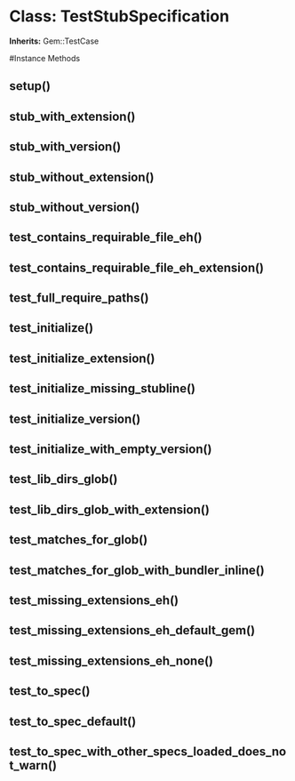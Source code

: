 # Class: TestStubSpecification
**Inherits:** Gem::TestCase
    




#Instance Methods
## setup() [](#method-i-setup)

## stub_with_extension() [](#method-i-stub_with_extension)

## stub_with_version() [](#method-i-stub_with_version)

## stub_without_extension() [](#method-i-stub_without_extension)

## stub_without_version() [](#method-i-stub_without_version)

## test_contains_requirable_file_eh() [](#method-i-test_contains_requirable_file_eh)

## test_contains_requirable_file_eh_extension() [](#method-i-test_contains_requirable_file_eh_extension)

## test_full_require_paths() [](#method-i-test_full_require_paths)

## test_initialize() [](#method-i-test_initialize)

## test_initialize_extension() [](#method-i-test_initialize_extension)

## test_initialize_missing_stubline() [](#method-i-test_initialize_missing_stubline)

## test_initialize_version() [](#method-i-test_initialize_version)

## test_initialize_with_empty_version() [](#method-i-test_initialize_with_empty_version)

## test_lib_dirs_glob() [](#method-i-test_lib_dirs_glob)

## test_lib_dirs_glob_with_extension() [](#method-i-test_lib_dirs_glob_with_extension)

## test_matches_for_glob() [](#method-i-test_matches_for_glob)

## test_matches_for_glob_with_bundler_inline() [](#method-i-test_matches_for_glob_with_bundler_inline)

## test_missing_extensions_eh() [](#method-i-test_missing_extensions_eh)

## test_missing_extensions_eh_default_gem() [](#method-i-test_missing_extensions_eh_default_gem)

## test_missing_extensions_eh_none() [](#method-i-test_missing_extensions_eh_none)

## test_to_spec() [](#method-i-test_to_spec)

## test_to_spec_default() [](#method-i-test_to_spec_default)

## test_to_spec_with_other_specs_loaded_does_not_warn() [](#method-i-test_to_spec_with_other_specs_loaded_does_not_warn)

